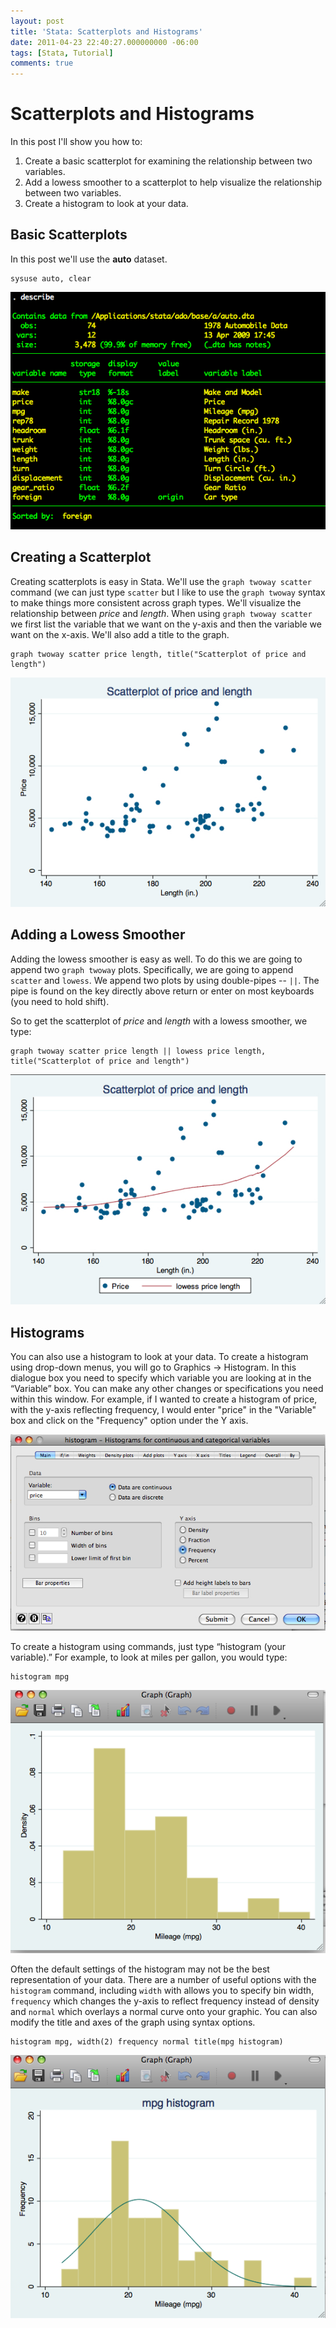 ```yaml
---
layout: post
title: 'Stata: Scatterplots and Histograms'
date: 2011-04-23 22:40:27.000000000 -06:00
tags: [Stata, Tutorial]
comments: true
---
```


# Scatterplots and Histograms
In this post I'll show you how to:

1. Create a basic scatterplot for examining the relationship between two variables.
2. Add a lowess smoother to a scatterplot to help visualize the relationship between two variables.
3. Create a histogram to look at your data.

## Basic Scatterplots

In this post we'll use the **auto** dataset.

	sysuse auto, clear

![autoscatter.jpg](/assets/autoscatter.jpg)

## Creating a Scatterplot 

Creating scatterplots is easy in Stata. We'll use the `graph twoway scatter` command (we can just type `scatter` but I like to use the `graph twoway` syntax to make things more consistent across graph types. We'll visualize the relationship between *price* and *length*. When using `graph twoway scatter` we first list the variable that we want on the y-axis and then the variable we want on the x-axis. We'll also add a title to the graph.

	graph twoway scatter price length, title("Scatterplot of price and length")

![scatter1.jpg](/assets/scatter1.jpg)

## Adding a Lowess Smoother

Adding the lowess smoother is easy as well. To do this we are going to append two `graph twoway` plots. Specifically, we are going to append `scatter` and `lowess`. We append two plots by using double-pipes -- `||`. The pipe is found on the key directly above return or enter on most keyboards (you need to hold shift).

So to get the scatterplot of *price* and *length* with a lowess smoother, we type:

	graph twoway scatter price length || lowess price length, title("Scatterplot of price and length")

![lowess1.jpg](/assets/lowess1.jpg)

## Histograms

You can also use a histogram to look at your data. To create a histogram using drop-down menus, you will go to Graphics -> Histogram. In this dialogue box you need to specify which variable you are looking at in the “Variable” box. You can make any other changes or specifications you need within this window. For example, if I wanted to create a histogram of price, with the y-axis reflecting frequency, I would enter "price" in the "Variable" box and click on the "Frequency" option under the Y axis.

![Picture-61.jpg](/assets/Picture-61.jpg)

To create a histogram using commands, just type “histogram (your variable).” For example, to look at miles per gallon, you would type:

	histogram mpg

![Picture-7.png](/assets/Picture-7.png)

Often the default settings of the histogram may not be the best representation of your data. There are a number of useful options with the `histogram` command, including `width` with allows you to specify bin width, `frequency` which changes the y-axis to reflect frequency instead of density and `normal` which overlays a normal curve onto your graphic. You can also modify the title and axes of the graph using syntax options.

	histogram mpg, width(2) frequency normal title(mpg histogram)

![Picture-11.png](/assets/Picture-11.png)